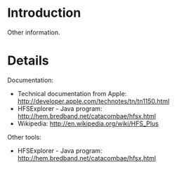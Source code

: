 # Introduction

Other information.

# Details

Documentation: 

* Technical documentation from Apple: http://developer.apple.com/technotes/tn/tn1150.html 
* HFSExplorer - Java program: http://hem.bredband.net/catacombae/hfsx.html 
* Wikipedia: http://en.wikipedia.org/wiki/HFS_Plus

Other tools: 

* HFSExplorer - Java program: http://hem.bredband.net/catacombae/hfsx.html

